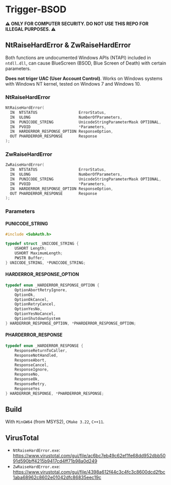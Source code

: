 # Trigger-BSOD

**:warning: ONLY FOR COMPUTER SECURITY. DO NOT USE THIS REPO FOR ILLEGAL PURPOSES. :warning:**

## NtRaiseHardError & ZwRaiseHardError

Both functions are undocumented Windows APIs (NTAPI) included in `ntdll.dll`, can cause BlueScreen (BSOD, Blue Screen of Death) with certain parameters.

**Does not triger UAC (User Account Control)**. Works on Windows systems with Windows NT kernel, tested on Windows 7 and Windows 10. 

### NtRaiseHardError

```c++
NtRaiseHardError(
  IN  NTSTATUS                  ErrorStatus,
  IN  ULONG                     NumberOfParameters,
  IN  PUNICODE_STRING           UnicodeStringParameterMask OPTIONAL,
  IN  PVOID                     *Parameters,
  IN  HARDERROR_RESPONSE_OPTION ResponseOption,
  OUT PHARDERROR_RESPONSE       Response
);
```

### ZwRaiseHardError

```c++
ZwRaiseHardError(
  IN  NTSTATUS                  ErrorStatus,
  IN  ULONG                     NumberOfParameters,
  IN  PUNICODE_STRING           UnicodeStringParameterMask OPTIONAL,
  IN  PVOID                     *Parameters,
  IN  HARDERROR_RESPONSE_OPTION ResponseOption,
  OUT PHARDERROR_RESPONSE       Response
);
```

### Parameters

#### PUNICODE_STRING

```c++
#include <SubAuth.h>
```

```c++
typedef struct _UNICODE_STRING {
	USHORT Length;
	USHORT MaximumLength;
	PWSTR Buffer;
} UNICODE_STRING, *PUNICODE_STRING;
```

#### HARDERROR_RESPONSE_OPTION

```c++
typedef enum _HARDERROR_RESPONSE_OPTION {
	OptionAbortRetryIgnore,
	OptionOk,
	OptionOkCancel,
	OptionRetryCancel,
	OptionYesNo,
	OptionYesNoCancel,
	OptionShutdownSystem
} HARDERROR_RESPONSE_OPTION, *PHARDERROR_RESPONSE_OPTION;
```

#### PHARDERROR_RESPONSE

```c++
typedef enum _HARDERROR_RESPONSE {
	ResponseReturnToCaller,
	ResponseNotHandled,
	ResponseAbort,
	ResponseCancel,
	ResponseIgnore,
	ResponseNo,
	ResponseOk,
	ResponseRetry,
	ResponseYes
} HARDERROR_RESPONSE, *PHARDERROR_RESPONSE;
```

## Build

With `MinGW64` (from MSYS2), `CMake 3.22`, `C++11`.

## VirusTotal
- `NtRaiseHardError.exe`: https://www.virustotal.com/gui/file/ac6bc7eb49c62ef1fe68dd952dbb5091d590bff4215b9417cd4ff71b98a0d249
- `ZwRaiseHardError.exe`: https://www.virustotal.com/gui/file/4398a612f44c3c4fc3c8600dcd2fbc1aba68962c8602e01042dfc86835eec19c

